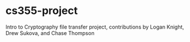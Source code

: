 # cs355-project
Intro to Cryptography file transfer project, contributions by Logan Knight, Drew Sukova, and Chase Thompson
